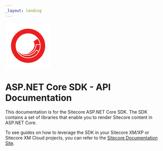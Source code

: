 ```yaml
---
_layout: landing
---
```


![Sitecore Logo](./images/Sitecore-Icon.png)

# ASP.NET Core SDK - API Documentation
This documentation is for the Sitecore ASP.NET Core SDK. The SDK contains a set of libraries that enable you to render Sitecore content in ASP.NET Core.

To see guides on how to leverage the SDK in your Sitecore XM/XP or Sitecore XM Cloud projects, you can refer to the [Sitecore Documentation Site](https://doc.sitecore.com).